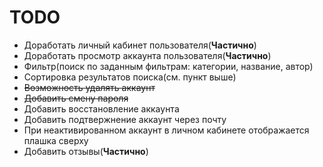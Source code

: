 # TODO
- Доработать личный кабинет пользователя(**Частично**)
- Доработать просмотр аккаунта пользователя(**Частично**)
- Фильтр(поиск по заданным фильтрам: категории, название, автор)
- Сортировка результатов поиска(см. пункт выше)
- ~~Возможность удалять аккаунт~~
- ~~Добавить смену пароля~~
- Добавить восстановление аккаунта
- Добавить подтвержнение аккаунт через почту
- При неактивированном аккаунт в личном кабинете отображается плашка сверху
- Добавить отзывы(**Частично**)

